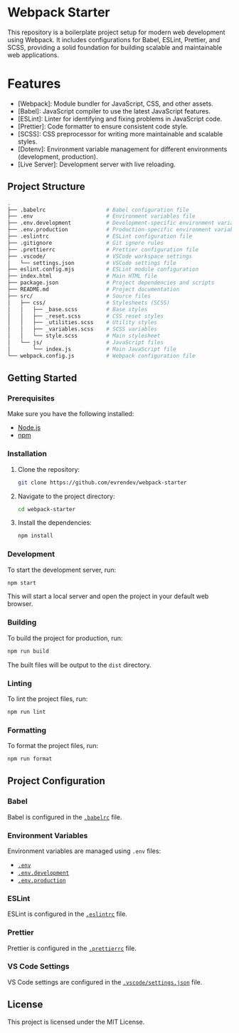 # Webpack Starter

This repository is a boilerplate project setup for modern web development using Webpack. It includes configurations for Babel, ESLint, Prettier, and SCSS, providing a solid foundation for building scalable and maintainable web applications.

# Features

- [Webpack]: Module bundler for JavaScript, CSS, and other assets.
- [Babel]: JavaScript compiler to use the latest JavaScript features.
- [ESLint]: Linter for identifying and fixing problems in JavaScript code.
- [Prettier]: Code formatter to ensure consistent code style.
- [SCSS]: CSS preprocessor for writing more maintainable and scalable styles.
- [Dotenv]: Environment variable management for different environments (development, production).
- [Live Server]: Development server with live reloading.

## Project Structure

```bash
.
├── .babelrc                   # Babel configuration file
├── .env                       # Environment variables file
├── .env.development           # Development-specific environment variables
├── .env.production            # Production-specific environment variables
├── .eslintrc                  # ESLint configuration file
├── .gitignore                 # Git ignore rules
├── .prettierrc                # Prettier configuration file
├── .vscode/                   # VSCode workspace settings
│   └── settings.json          # VSCode settings file
├── eslint.config.mjs          # ESLint module configuration
├── index.html                 # Main HTML file
├── package.json               # Project dependencies and scripts
├── README.md                  # Project documentation
├── src/                       # Source files
│   ├── css/                   # Stylesheets (SCSS)
│   │   ├── _base.scss         # Base styles
│   │   ├── _reset.scss        # CSS reset styles
│   │   ├── _utilities.scss    # Utility styles
│   │   ├── _variables.scss    # SCSS variables
│   │   └── style.scss         # Main stylesheet
│   └── js/                    # JavaScript files
│       └── index.js           # Main JavaScript file
└── webpack.config.js          # Webpack configuration file
```

## Getting Started

### Prerequisites

Make sure you have the following installed:

- [Node.js](https://nodejs.org/)
- [npm](https://www.npmjs.com/)

### Installation

1. Clone the repository:
   ```sh
   git clone https://github.com/evrendev/webpack-starter
   ```
2. Navigate to the project directory:
   ```sh
   cd webpack-starter
   ```
3. Install the dependencies:
   ```sh
   npm install
   ```

### Development

To start the development server, run:

```sh
npm start
```

This will start a local server and open the project in your default web browser.

### Building

To build the project for production, run:

```sh
npm run build
```

The built files will be output to the `dist` directory.

### Linting

To lint the project files, run:

```sh
npm run lint
```

### Formatting

To format the project files, run:

```sh
npm run format
```

## Project Configuration

### Babel

Babel is configured in the [`.babelrc`](.babelrc) file.

### Environment Variables

Environment variables are managed using `.env` files:

- [`.env`](.env)
- [`.env.development`](.env.development)
- [`.env.production`](.env.production)

### ESLint

ESLint is configured in the [`.eslintrc`](.eslintrc) file.

### Prettier

Prettier is configured in the [`.prettierrc`](.prettierrc) file.

### VS Code Settings

VS Code settings are configured in the [`.vscode/settings.json`](.vscode/settings.json) file.

## License

This project is licensed under the MIT License.
